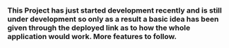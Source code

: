 ### This Project has just started development recently and is still under development so only as a result a basic idea has been given through the deployed link as to how the whole application would work. More features to follow. ###

